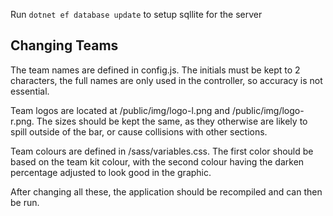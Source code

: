 
Run ```dotnet ef database update``` to setup sqllite for the server

## Changing Teams
The team names are defined in config.js. The initials must be kept to 2 characters, the full names are only used in the controller, so accuracy is not essential.

Team logos are located at /public/img/logo-l.png and /public/img/logo-r.png. The sizes should be kept the same, as they otherwise are likely to spill outside of the bar, or cause collisions with other sections.

Team colours are defined in /sass/variables.css. The first color should be based on the team kit colour, with the second colour having the darken percentage adjusted to look good in the graphic.

After changing all these, the application should be recompiled and can then be run.

